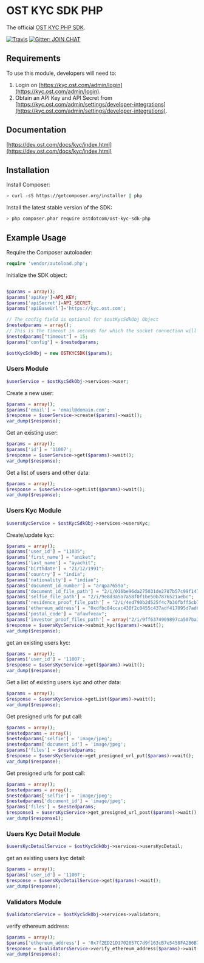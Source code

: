 # OST KYC SDK PHP
The official [OST KYC PHP SDK](https://dev.ost.com/docs/kyc/index.html).

[![Travis](https://travis-ci.org/OpenSTFoundation/ost-kyc-sdk-php.svg?branch=master)](https://travis-ci.org/OpenSTFoundation/ost-kyc-sdk-php)
[![Gitter: JOIN CHAT](https://img.shields.io/badge/gitter-JOIN%20CHAT-brightgreen.svg)](https://gitter.im/OpenSTFoundation/SimpleToken)

## Requirements

To use this module, developers will need to:
1. Login on [https://kyc.ost.com/admin/login](https://kyc.ost.com/admin/login).
2. Obtain an API Key and API Secret from [https://kyc.ost.com/admin/settings/developer-integrations](https://kyc.ost.com/admin/settings/developer-integrations).

## Documentation

[https://dev.ost.com/docs/kyc/index.html](https://dev.ost.com/docs/kyc/index.html)

## Installation

Install Composer:

```bash
> curl -sS https://getcomposer.org/installer | php
```

Install the latest stable version of the SDK:

```bash
> php composer.phar require ostdotcom/ost-kyc-sdk-php
```

## Example Usage

Require the Composer autoloader:

```php
require 'vendor/autoload.php';
```

Initialize the SDK object:

```php

$params = array();
$params['apiKey']=API_KEY;
$params['apiSecret']=API_SECRET;
$params['apiBaseUrl']='https://kyc.ost.com';

// The config field is optional for $ostKycSdkObj Object
$nestedparams = array();
// This is the timeout in seconds for which the socket connection will remain open
$nestedparams["timeout"] = 15;
$params["config"] = $nestedparams;

$ostKycSdkObj = new OSTKYCSDK($params);

```

### Users Module 

```php
$userService = $ostKycSdkObj->services->user;
```

Create a new user:

```php
$params = array();
$params['email'] = 'email@domain.com';
$response = $userService->create($params)->wait();
var_dump($response);
```

Get an existing user:

```php
$params = array();
$params['id'] = '11007';
$response = $userService->get($params)->wait();
var_dump($response);
```

Get a list of users and other data:

```php
$params = array();
$response = $userService->getList($params)->wait();
var_dump($response);
```

### Users Kyc Module

```php
$usersKycService = $ostKycSdkObj->services->usersKyc;
```

Create/update kyc:

```php
$params = array();
$params['user_id'] = "11035";
$params['first_name'] = "aniket";
$params['last_name'] = "ayachit";
$params['birthdate'] = "21/12/1991";
$params['country'] = "india";
$params['nationality'] = "indian";
$params['document_id_number'] = "arqpa7659a";
$params['document_id_file_path'] = "2/i/016be96da275031de2787b57c99f1471";
$params['selfie_file_path'] = "2/i/9e8d3a5a7a58f0f1be50b7876521aebc";
$params['residence_proof_file_path'] = "2/i/4ed790b2d525f4c7b30fbff5cb7bbbdb";
$params['ethereum_address'] = "0xdfbc84ccac430f2c0455c437adf417095d7ad68e";
$params['postal_code'] = "afawfveav";
$params['investor_proof_files_path'] = array("2/i/9ff6374909897ca507ba3077ee8587da", "2/i/4872730399670c6d554ab3821d63ebce");
$response = $usersKycService->submit_kyc($params)->wait();
var_dump($response);
```

get an existing users kyc:

```php
$params = array();
$params['user_id'] = '11007';
$response = $usersKycService->get($params)->wait();
var_dump($response);
```

Get a list of existing users kyc and other data:

```php
$params = array();
$response = $usersKycService->getList($params)->wait();
var_dump($response);
```

Get presigned urls for put call:

```php
$params = array();
$nestedparams = array();
$nestedparams['selfie'] = 'image/jpeg';
$nestedparams['document_id'] = 'image/jpeg';
$params['files'] = $nestedparams;
$response = $usersKycService->get_presigned_url_put($params)->wait();
var_dump($response);
```

Get presigned urls for post call:

```php
$params = array();
$nestedparams = array();
$nestedparams['selfie'] = 'image/jpeg';
$nestedparams['document_id'] = 'image/jpeg';
$params['files'] = $nestedparams;
$response1 = $usersKycService->get_presigned_url_post($params)->wait();
var_dump($response1);
```

### Users Kyc Detail Module

```php
$usersKycDetailService = $ostKycSdkObj->services->usersKycDetail;
```

get an existing users kyc detail:

```php
$params = array();
$params['user_id'] = '11007';
$response = $usersKycDetailService->get($params)->wait();
var_dump($response);
```

### Validators Module

```php
$validatorsService = $ostKycSdkObj->services->validators;
```

verify ethereum address:

```php
$params = array();
$params['ethereum_address'] = '0x7f2ED21D1702057C7d9f163cB7e5458FA2B6B7c4';
$response = $validatorsService->verify_ethereum_address($params)->wait();
var_dump($response);
```

